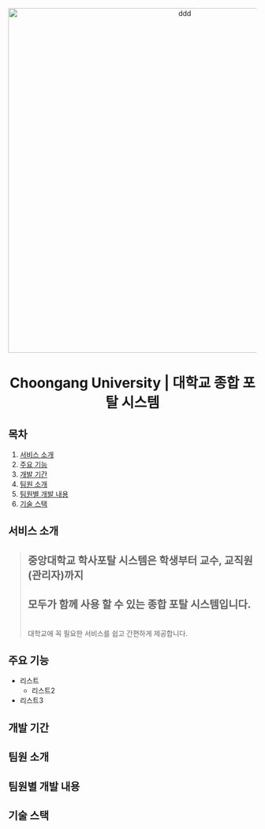 <div align=center><img width="700" alt="ddd" src="https://user-images.githubusercontent.com/113576529/235598708-beea7ea3-74d4-4d48-8578-baae60109df3.PNG">
</div>

<div align=center>
  
# Choongang University | 대학교 종합 포탈 시스템 
</div>

## 목차
 1. [서비스 소개](#서비스-소개)
 2. [주요 기능](#주요-기능)
 3. [개발 기간](#개발-기간)
 4. [팀원 소개](#팀원-소개)
 5. [팀원별 개발 내용](#팀원별-개발-내용)
 6. [기술 스택](#기술-스택)

## 서비스 소개
> ## 중앙대학교 학사포탈 시스템은 학생부터 교수, 교직원(관리자)까지   
> ## 모두가 함께 사용 할 수 있는 종합 포탈 시스템입니다.
> <br>  
> 대학교에 꼭 필요한 서비스를 쉽고 간편하게 제공합니다.

## 주요 기능
* 리스트
  - 리스트2
* 리스트3

## 개발 기간

## 팀원 소개

## 팀원별 개발 내용

## 기술 스택
